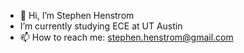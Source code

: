 - 👋 Hi, I’m Stephen Henstrom
- I’m currently studying ECE at UT Austin
- 📫 How to reach me: stephen.henstrom@gmail.com

<!---
stevehenny/stevehenny is a ✨ special ✨ repository because its `README.md` (this file) appears on your GitHub profile.
You can click the Preview link to take a look at your changes.
--->
